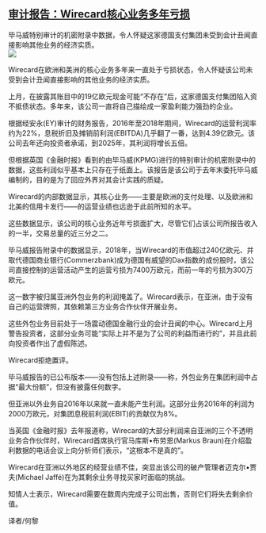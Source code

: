 <!--1593989533000-->
[审计报告：Wirecard核心业务多年亏损](https://cn.ft.com/story/001088415?full=y)
------

<div></div><div class="story-lead">毕马威特别审计的机密附录中数据，令人怀疑这家德国支付集团未受到会计丑闻直接影响其他业务的经济实质。</div><div class=" story-image image"><img src="https://thumbor.ftacademy.cn/unsafe/1340x754/https://thumbor.ftacademy.cn/unsafe/picture/5/000094095_piclink.jpg"></div><div class="story-body"><div id="story-body-container"><p>Wirecard在欧洲和美洲的核心业务多年来一直处于亏损状态，令人怀疑该公司未受到会计丑闻直接影响的其他业务的经济实质。</p><p>上月，在披露其账目中的19亿欧元现金可能“不存在”后，这家德国支付集团陷入资不抵债状态。多年来，该公司一直将自己描绘成一家盈利能力强劲的企业。</p><p>根据经安永(EY)审计的财务报告，2016年至2018年期间，Wirecard的运营利润率约为22%，息税折旧及摊销前利润(EBITDA)几乎翻了一番，达到4.39亿欧元。该公司去年还向投资者承诺，到2025年，其利润将增长五倍。</p><p>但根据英国《金融时报》看到的由毕马威(KPMG)进行的特别审计的机密附录中的数据，这些利润似乎基本上只存在于纸面上。该报告是该公司于去年末委托毕马威编制的，目的是为了回应外界对其会计实践的质疑。</p><div  data-o-ads-name="mpu-middle1" class="o-ads in-article-advert" data-o-ads-formats-default="false"  data-o-ads-formats-small="FtcMobileMpu"  data-o-ads-formats-medium="FtcMpu" data-o-ads-formats-large="FtcMpu" data-o-ads-formats-extra="FtcMpu" data-o-ads-targeting="cnpos=middle1;" data-cy='[{"devices":["PC","iPhoneWeb","AndroidWeb","iPhoneApp","AndroidApp"],"pattern":"MPU","position":"Middle1","container":"mpuInStory"}]'></div><p>Wirecard的内部数据显示，其核心业务——主要是欧洲的支付处理、以及欧洲和北美的信用卡发行——的运营业绩也远逊于此前所知的水平。</p><p>这些数据显示，该公司的核心业务近年亏损面扩大，尽管它们占该公司所报告收入的一半，交易总量的近三分之二。</p><p>毕马威报告附录中的数据显示，2018年，当Wirecard的市值超过240亿欧元、并取代德国商业银行(Commerzbank)成为德国有威望的Dax指数的成份股时，该公司直接控制的运营活动产生的运营亏损为7400万欧元，而前一年的亏损为300万欧元。</p><p>这一数字被归属亚洲外包业务的利润掩盖了。Wirecard表示，在亚洲，由于没有自己的运营牌照，其依赖第三方业务合作伙伴开展业务。</p><p>这些外包业务目前处于一场震动德国金融行业的会计丑闻的中心。Wirecard上月警告投资者，这部分业务可能“实际上并不是为了公司的利益而进行的”，并且此前向投资者作出了虚假陈述。</p><p>Wirecard拒绝置评。</p><div data-o-ads-name="mpu-middle2" class="o-ads in-article-advert" data-o-ads-formats-default="false"  data-o-ads-formats-small="FtcMobileMpu"  data-o-ads-formats-medium="false" data-o-ads-formats-large="false" data-o-ads-formats-extra="false" data-o-ads-targeting="cnpos=middle2;" data-cy='[{"devices":["iPhoneWeb","AndroidWeb","iPhoneApp","AndroidApp"],"pattern":"MPU","position":"Middle2","container":"mpuInStory"}]'></div><p>毕马威报告的已公布版本——没有包括上述附录——称，外包业务在集团利润中占据“最大份额”，但没有披露任何数字。</p><p>但亚洲以外业务自2016年以来就一直未能产生利润。这部分业务2016年的利润为2000万欧元，对集团息税前利润(EBIT)的贡献仅为8%。</p><p>当英国《金融时报》去年报道称，Wirecard的大部分利润来自亚洲的三个不透明业务合作伙伴时，Wirecard首席执行官马库斯•布劳恩(Markus Braun)在介绍盈利数据的电话会议上向分析师们表示，“这根本不是真的”。</p><p>Wirecard在亚洲以外地区的经营业绩不佳，突显出该公司的破产管理者迈克尔•贾夫(Michael Jaffé)在为其剩余业务寻找买家时面临的挑战。</p><p>知情人士表示，Wirecard需要在数周内完成子公司出售，否则它们将失去剩余价值。</p><div data-o-ads-name="mpu-middle3" class="o-ads in-article-advert" data-o-ads-formats-default="false"  data-o-ads-formats-small="FtcMobileMpu"  data-o-ads-formats-medium="false" data-o-ads-formats-large="false" data-o-ads-formats-extra="false" data-o-ads-targeting="cnpos=middle3;" data-cy='[{"devices":["iPhoneWeb","AndroidWeb","iPhoneApp","AndroidApp"],"pattern":"MPU","position":"Middle3","container":"mpuInStory"}]'></div><p>译者/何黎</p></div><div class="clearfloat"></div></div>
